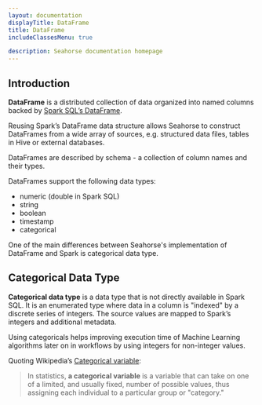 ```yaml
---
layout: documentation
displayTitle: DataFrame
title: DataFrame
includeClassesMenu: true

description: Seahorse documentation homepage
---
```


## Introduction

**DataFrame** is a distributed collection of data organized into named columns
backed by
<a target="_blank" href="https://spark.apache.org/docs/latest/sql-programming-guide.html#dataframes">Spark SQL’s DataFrame</a>.

Reusing Spark’s DataFrame data structure allows Seahorse to construct DataFrames
 from a wide array of sources, e.g. structured data files, tables in Hive or
external databases.

DataFrames are described by schema - a collection of column names and their
 types.

DataFrames support the following data types:

* numeric (double in Spark SQL)
* string
* boolean
* timestamp
* categorical

One of the main differences between Seahorse's implementation of DataFrame and
 Spark is categorical data type.

## Categorical Data Type

**Categorical data type** is a data type that is not directly available in Spark
 SQL. It is an enumerated type where data in a column is "indexed" by a discrete
 series of integers. The source values are mapped to Spark’s integers and
 additional metadata.

Using categoricals helps improving execution time of Machine Learning algorithms
 later on in workflows by using integers for non-integer values.

Quoting Wikipedia’s
<a target="_blank" href="https://en.wikipedia.org/wiki/Categorical_variable">Categorical variable</a>:

> In statistics, **a categorical variable** is a variable that can take on one
> of a limited, and usually fixed, number of possible values, thus assigning
> each individual to a particular group or "category."
